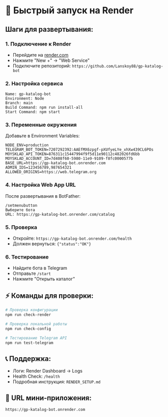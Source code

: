 # 🚀 Быстрый запуск на Render

## Шаги для развертывания:

### 1. Подключение к Render
- Перейдите на [render.com](https://render.com)
- Нажмите "New +" → "Web Service"
- Подключите репозиторий: `https://github.com/Lanskoy88/gp-katalog-bot`

### 2. Настройка сервиса
```
Name: gp-katalog-bot
Environment: Node
Branch: main
Build Command: npm run install-all
Start Command: npm start
```

### 3. Переменные окружения
Добавьте в Environment Variables:

```
NODE_ENV=production
TELEGRAM_BOT_TOKEN=7207292392:AAEfMX6zpgf-pXUfyeLYe_xhXw439CL6POs
MOYSKLAD_API_TOKEN=876311c15447994f9f5d11e90112c482026fd6bb
MOYSKLAD_ACCOUNT_ID=7d408f60-5980-11e9-9109-f8fc0000577b
BASE_URL=https://gp-katalog-bot.onrender.com
ADMIN_IDS=123456789,987654321
ALLOWED_ORIGINS=https://web.telegram.org
```

### 4. Настройка Web App URL
После развертывания в BotFather:
```
/setmenubutton
Выберите бота
URL: https://gp-katalog-bot.onrender.com/catalog
```

### 5. Проверка
- Откройте: `https://gp-katalog-bot.onrender.com/health`
- Должен вернуться: `{"status":"OK"}`

### 6. Тестирование
- Найдите бота в Telegram
- Отправьте `/start`
- Нажмите "Открыть каталог"

## ⚡ Команды для проверки:

```bash
# Проверка конфигурации
npm run check-render

# Проверка локальной работы
npm run check-config

# Тестирование Telegram API
npm run test-telegram
```

## 📞 Поддержка:
- Логи: Render Dashboard → Logs
- Health Check: `/health`
- Подробная инструкция: `RENDER_SETUP.md`

## 🎯 URL мини-приложения:
`https://gp-katalog-bot.onrender.com` 